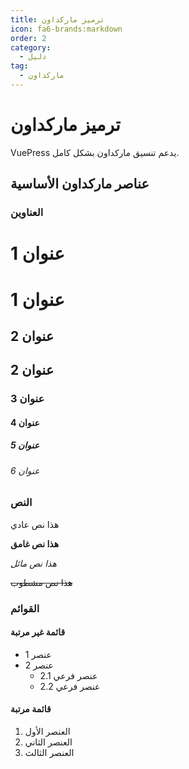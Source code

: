 ```yaml
---
title: ترميز ماركداون
icon: fa6-brands:markdown
order: 2
category:
  - دليل
tag:
  - ماركداون
---
```


# ترميز ماركداون

VuePress يدعم تنسيق ماركداون بشكل كامل.

<!-- more -->

## عناصر ماركداون الأساسية

### العناوين

# عنوان 1
# عنوان 1
## عنوان 2
## عنوان 2
### عنوان 3
#### عنوان 4
##### عنوان 5
###### عنوان 6

### النص

هذا نص عادي

**هذا نص غامق**

*هذا نص مائل*

~~هذا نص مشطوب~~

### القوائم

#### قائمة غير مرتبة
- عنصر 1
- عنصر 2
  - عنصر فرعي 2.1
  - عنصر فرعي 2.2

#### قائمة مرتبة
1. العنصر الأول
2. العنصر الثاني
3. العنصر الثالث
